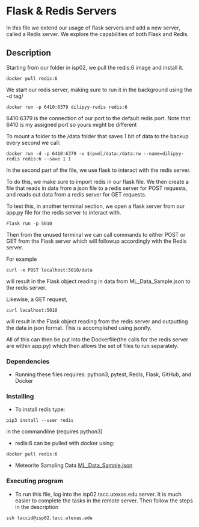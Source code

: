 # Flask & Redis Servers

In this file we extend our usage of flask servers and add a new server, called a Redis server. We explore the capabilities of both Flask and Redis.

## Description
Starting from our folder in isp02, we pull the redis:6 image and install it.
```
docker pull redis:6
```

We start our redis server, making sure to run it in the background using the -d tag/

```
docker run -p 6410:6379 dilipyy-redis redis:6
```
6410:6379 is the connection of our port to the default redis port.
Note that 6410 is my assigned port so yours might be different

To mount a folder to the /data folder that saves 1 bit of  data to the backup every second we call:
```
docker run -d -p 6410:6379 -v $(pwd)/data:/data:rw --name=dilipyy-redis redis:6 --save 1 1
``` 
In the second part of the file, we use flask to interact with the redis server.

To do this, we make sure to import redis in our flask file. We then create a file that reads in data from a json file to a redis server for POST requests, and reads out data from a redis server for GET requests.

To test this, in another terminal section, we open a flask server from our app.py file for the redis server to interact with.

```
Flask run -p 5010
```
Then from the unused terminal we can call commands to either POST or GET from the Flask server which will followup accordingly with the Redis server.

For example
```
curl -x POST localhost:5010/data
```

will result in the Flask object reading in data from ML_Data_Sample.json to the redis server.

Likewise, a GET request,
```
curl localhost:5010
```
will result in the Flask object reading from the redis server and outputting the data in json format. This is accomplished using jsonify.

All of this can then be put into the Dockerfile(the calls for the redis server are within app.py) which then allows the set of files to run separately.

### Dependencies

* Running these files requires: python3, pytest, Redis, Flask, GitHub, and Docker
### Installing

* To install redis type:
```
pip3 install --user redis
```
in the commandline (requires python3)
* redis:6 can be pulled with docker using:
```
docker pull redis:6
```
* Meteorite Sampling Data
[ML_Data_Sample.json](https://raw.githubusercontent.com/wjallen/coe332-sample-data/main/ML_Data_Sample.json)


### Executing program

* To run this file, log into the isp02.tacc.utexas.edu server. It is much easier to complete the tasks in the remote server. Then follow the steps in the description
```
ssh taccid@isp02.tacc.utexas.edu
```